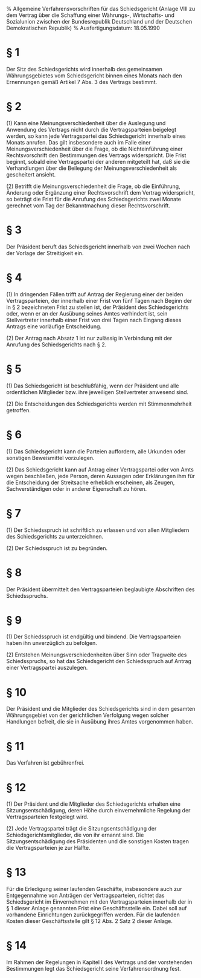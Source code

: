 % Allgemeine Verfahrensvorschriften für das Schiedsgericht (Anlage VIII zu dem Vertrag über die Schaffung einer Währungs-, Wirtschafts- und Sozialunion zwischen der Bundesrepublik Deutschland und der Deutschen Demokratischen Republik)
% Ausfertigungsdatum: 18.05.1990
 
# § 1

Der Sitz des Schiedsgerichts wird innerhalb des gemeinsamen Währungsgebietes vom Schiedsgericht binnen eines Monats nach den Ernennungen gemäß Artikel 7 Abs. 3 des Vertrags bestimmt.

# § 2

(1) Kann eine Meinungsverschiedenheit über die Auslegung und Anwendung des Vertrags nicht durch die Vertragsparteien beigelegt werden, so kann jede Vertragspartei das Schiedsgericht innerhalb eines Monats anrufen. Das gilt insbesondere auch im Falle einer Meinungsverschiedenheit über die Frage, ob die Nichteinführung einer Rechtsvorschrift den Bestimmungen des Vertrags widerspricht. Die Frist beginnt, sobald eine Vertragspartei der anderen mitgeteilt hat, daß sie die Verhandlungen über die Beilegung der Meinungsverschiedenheit als gescheitert ansieht.

(2) Betrifft die Meinungsverschiedenheit die Frage, ob die Einführung, Änderung oder Ergänzung einer Rechtsvorschrift dem Vertrag widerspricht, so beträgt die Frist für die Anrufung des Schiedsgerichts zwei Monate gerechnet vom Tag der Bekanntmachung dieser Rechtsvorschrift.

# § 3

Der Präsident beruft das Schiedsgericht innerhalb von zwei Wochen nach der Vorlage der Streitigkeit ein.

# § 4

(1) In dringenden Fällen trifft auf Antrag der Regierung einer der beiden Vertragsparteien, der innerhalb einer Frist von fünf Tagen nach Beginn der in § 2 bezeichneten Frist zu stellen ist, der Präsident des Schiedsgerichts oder, wenn er an der Ausübung seines Amtes verhindert ist, sein Stellvertreter innerhalb einer Frist von drei Tagen nach Eingang dieses Antrags eine vorläufige Entscheidung.

(2) Der Antrag nach Absatz 1 ist nur zulässig in Verbindung mit der Anrufung des Schiedsgerichts nach § 2.

# § 5

(1) Das Schiedsgericht ist beschlußfähig, wenn der Präsident und alle ordentlichen Mitglieder bzw. ihre jeweiligen Stellvertreter anwesend sind.

(2) Die Entscheidungen des Schiedsgerichts werden mit Stimmenmehrheit getroffen.

# § 6

(1) Das Schiedsgericht kann die Parteien auffordern, alle Urkunden oder sonstigen Beweismittel vorzulegen.

(2) Das Schiedsgericht kann auf Antrag einer Vertragspartei oder von Amts wegen beschließen, jede Person, deren Aussagen oder Erklärungen ihm für die Entscheidung der Streitsache erheblich erscheinen, als Zeugen, Sachverständigen oder in anderer Eigenschaft zu hören.

# § 7

(1) Der Schiedsspruch ist schriftlich zu erlassen und von allen Mitgliedern des Schiedsgerichts zu unterzeichnen.

(2) Der Schiedsspruch ist zu begründen.

# § 8

Der Präsident übermittelt den Vertragsparteien beglaubigte Abschriften des Schiedsspruchs.

# § 9

(1) Der Schiedsspruch ist endgültig und bindend. Die Vertragsparteien haben ihn unverzüglich zu befolgen.

(2) Entstehen Meinungsverschiedenheiten über Sinn oder Tragweite des Schiedsspruchs, so hat das Schiedsgericht den Schiedsspruch auf Antrag einer Vertragspartei auszulegen.

# § 10

Der Präsident und die Mitglieder des Schiedsgerichts sind in dem gesamten Währungsgebiet von der gerichtlichen Verfolgung wegen solcher Handlungen befreit, die sie in Ausübung ihres Amtes vorgenommen haben.

# § 11

Das Verfahren ist gebührenfrei.

# § 12

(1) Der Präsident und die Mitglieder des Schiedsgerichts erhalten eine Sitzungsentschädigung, deren Höhe durch einvernehmliche Regelung der Vertragsparteien festgelegt wird.

(2) Jede Vertragspartei trägt die Sitzungsentschädigung der Schiedsgerichtsmitglieder, die von ihr ernannt sind. Die Sitzungsentschädigung des Präsidenten und die sonstigen Kosten tragen die Vertragsparteien je zur Hälfte.

# § 13

Für die Erledigung seiner laufenden Geschäfte, insbesondere auch zur Entgegennahme von Anträgen der Vertragsparteien, richtet das Schiedsgericht im Einvernehmen mit den Vertragsparteien innerhalb der in § 1 dieser Anlage genannten Frist eine Geschäftsstelle ein. Dabei soll auf vorhandene Einrichtungen zurückgegriffen werden. Für die laufenden Kosten dieser Geschäftsstelle gilt § 12 Abs. 2 Satz 2 dieser Anlage.

# § 14

Im Rahmen der Regelungen in Kapitel I des Vertrags und der vorstehenden Bestimmungen legt das Schiedsgericht seine Verfahrensordnung fest.
